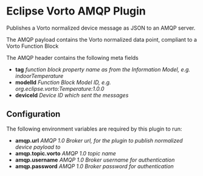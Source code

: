 # Eclipse Vorto AMQP Plugin

Publishes a Vorto normalized device message as JSON to an AMQP server. 

The AMQP payload contains the Vorto normalized data point, compliant to a Vorto Function Block

The AMQP header contains the following meta fields

* **tag** _function block property name as from the Information Model, e.g. indoorTemperature_
* **modelId** _Function Block Model ID, e.g. org.eclipse.vorto:Temperature:1.0.0_
* **deviceId** _Device ID which sent the messages_


## Configuration

The following environment variables are required by this plugin to run:

* **amqp.url** _AMQP 1.0 Broker url, for the plugin to publish normalized device payload to_
* **amqp.topic.vorto**  _AMQP 1.0 topic name_
* **amqp.username**  _AMQP 1.0 Broker username for authentication_
* **amqp.password**  _AMQP 1.0 Broker password for authentication_

